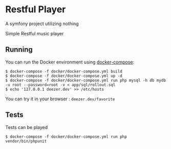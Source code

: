 Restful Player
===

A symfony project utilizing nothing

Simple Restful music player

## Running

You can run the Docker environment using [docker-compose](https://docs.docker.com/compose/):

    $ docker-compose -f docker/docker-compose.yml build
    $ docker-compose -f docker/docker-compose.yml up -d
    $ docker-compose -f docker/docker-compose.yml run php mysql -h db mydb -u root --password=root -v < app/sql/rollout.sql
    $ echo '127.0.0.1 deezer.dev' >> /etc/hosts

You can try it in your browser : `deezer.dev/favorite`

## Tests

Tests can be played

    $ docker-compose -f docker/docker-compose.yml run php vendor/bin/phpunit

